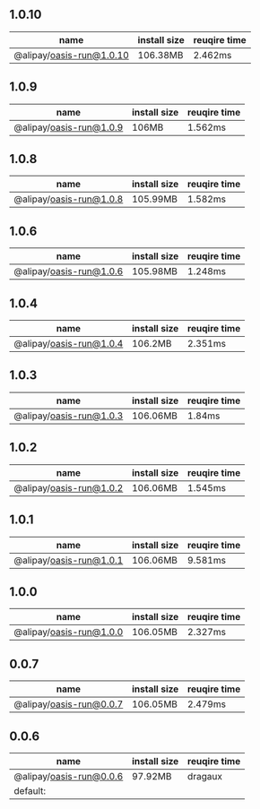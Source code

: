 ## 1.0.10

| name | install size | reuqire time |
| ---  | --- | --- |
| @alipay/oasis-run@1.0.10 | 106.38MB | 2.462ms |


## 1.0.9

| name | install size | reuqire time |
| ---  | --- | --- |
| @alipay/oasis-run@1.0.9 | 106MB | 1.562ms |


## 1.0.8

| name | install size | reuqire time |
| ---  | --- | --- |
| @alipay/oasis-run@1.0.8 | 105.99MB | 1.582ms |


## 1.0.6

| name | install size | reuqire time |
| ---  | --- | --- |
| @alipay/oasis-run@1.0.6 | 105.98MB | 1.248ms |


## 1.0.4

| name | install size | reuqire time |
| ---  | --- | --- |
| @alipay/oasis-run@1.0.4 | 106.2MB | 2.351ms |


## 1.0.3

| name | install size | reuqire time |
| ---  | --- | --- |
| @alipay/oasis-run@1.0.3 | 106.06MB | 1.84ms |


## 1.0.2

| name | install size | reuqire time |
| ---  | --- | --- |
| @alipay/oasis-run@1.0.2 | 106.06MB | 1.545ms |


## 1.0.1

| name | install size | reuqire time |
| ---  | --- | --- |
| @alipay/oasis-run@1.0.1 | 106.06MB | 9.581ms |


## 1.0.0

| name | install size | reuqire time |
| ---  | --- | --- |
| @alipay/oasis-run@1.0.0 | 106.05MB | 2.327ms |


## 0.0.7

| name | install size | reuqire time |
| ---  | --- | --- |
| @alipay/oasis-run@0.0.7 | 106.05MB | 2.479ms |


## 0.0.6

| name | install size | reuqire time |
| ---  | --- | --- |
| @alipay/oasis-run@0.0.6 | 97.92MB | dragaux
default: |
        